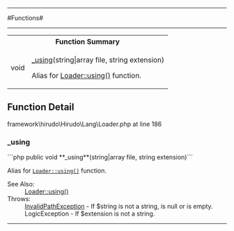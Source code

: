 - - -

#Functions#

- - -

<table id="summary_function" class="title">
<tr><th colspan="2" class="title">Function Summary</th></tr>
<tr>
<td class="type"> void</td>
<td class="description"><p class="name"><a href="#_using">_using</a>(string|array file, string extension)</p><p class="description">Alias for <a href="../../hirudo/lang/loader.html#using()">Loader::using()</a> function.</p></td>
</tr>
</table>

<h2 id="detail_function">Function Detail</h2>
<div class="location">framework\hirudo\Hirudo\Lang\Loader.php at line 186</div>
<h3 id="_using()">_using</h3>
```php
public  void **_using**(string|array file, string extension)```
<div class="details">
<p>Alias for <code><a href="../../hirudo/lang/loader.html#using()">Loader::using()</a></code> function.</p>
<dl>
<dt>See Also:</dt>
<dd><a href="../../hirudo/lang/loader.html#using()">Loader::using()</a></dd>
<dt>Throws:</dt>
<dd><a href="../../hirudo/lang/invalidpathexception.html">InvalidPathException</a> - If $string is not a string, is null or is empty.</dd>
<dd>LogicException - If $extension is not a string.</dd>
</dl>
</div>

- - -

